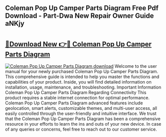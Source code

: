 ## Coleman Pop Up Camper Parts Diagram Free Pdf Download - Part-Dwa New Repair Owner Guide aNKjy

# <h2><a href="http://dfs0cy.blite.top/?on=Coleman+Pop+Up+Camper+Parts+Diagram">🔗Download New 👉🔴 Coleman Pop Up Camper Parts Diagram</a></h2>

[![Coleman Pop Up Camper Parts Diagram download](https://i.imgur.com/lujVjoI.png)](http://dfs0cy.blite.top/?on=Coleman+Pop+Up+Camper+Parts+Diagram)
Welcome to the user manual for your newly purchased Coleman Pop Up Camper Parts Diagram. This comprehensive guide is intended to help you master the functions and capabilities of your product. Inside, you will find detailed information on installation, usage, maintenance, and troubleshooting. Important Information Coleman Pop Up Camper Parts Diagram Regarding Connectivity This product requires a stable internet connection for optimal performance. Coleman Pop Up Camper Parts Diagram advanced features include geolocation, smart alerts, customizable themes, and multi-user access, all easily controlled through the user-friendly and intuitive interface. We trust that the Coleman Pop Up Camper Parts Diagram has been a comprehensive resource in your efforts to learn the ins and outs of your new device. In case of any queries or concerns, feel free to reach out to our customer service.
